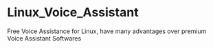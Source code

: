 # Linux_Voice_Assistant
Free Voice Assistance for Linux, have many advantages over premium Voice Assistant Softwares
